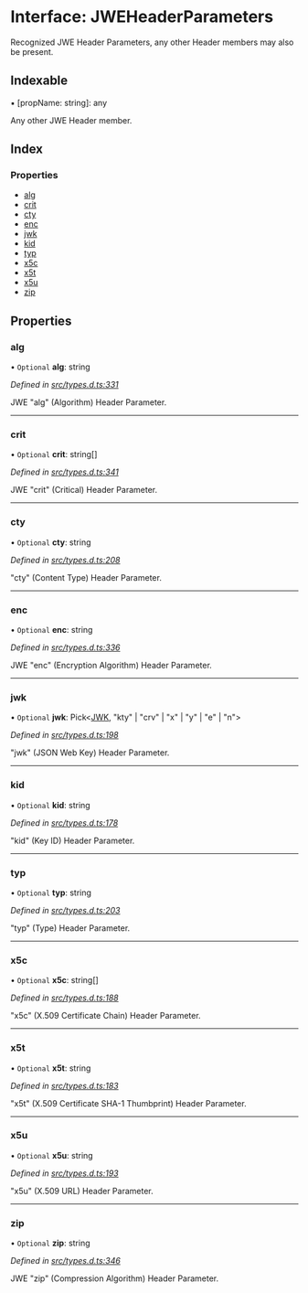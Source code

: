 # Interface: JWEHeaderParameters

Recognized JWE Header Parameters, any other Header members
may also be present.

## Indexable

▪ [propName: string]: any

Any other JWE Header member.

## Index

### Properties

* [alg](_types_d_.jweheaderparameters.md#alg)
* [crit](_types_d_.jweheaderparameters.md#crit)
* [cty](_types_d_.jweheaderparameters.md#cty)
* [enc](_types_d_.jweheaderparameters.md#enc)
* [jwk](_types_d_.jweheaderparameters.md#jwk)
* [kid](_types_d_.jweheaderparameters.md#kid)
* [typ](_types_d_.jweheaderparameters.md#typ)
* [x5c](_types_d_.jweheaderparameters.md#x5c)
* [x5t](_types_d_.jweheaderparameters.md#x5t)
* [x5u](_types_d_.jweheaderparameters.md#x5u)
* [zip](_types_d_.jweheaderparameters.md#zip)

## Properties

### alg

• `Optional` **alg**: string

*Defined in [src/types.d.ts:331](https://github.com/panva/jose/blob/v3.5.3/src/types.d.ts#L331)*

JWE "alg" (Algorithm) Header Parameter.

___

### crit

• `Optional` **crit**: string[]

*Defined in [src/types.d.ts:341](https://github.com/panva/jose/blob/v3.5.3/src/types.d.ts#L341)*

JWE "crit" (Critical) Header Parameter.

___

### cty

• `Optional` **cty**: string

*Defined in [src/types.d.ts:208](https://github.com/panva/jose/blob/v3.5.3/src/types.d.ts#L208)*

"cty" (Content Type) Header Parameter.

___

### enc

• `Optional` **enc**: string

*Defined in [src/types.d.ts:336](https://github.com/panva/jose/blob/v3.5.3/src/types.d.ts#L336)*

JWE "enc" (Encryption Algorithm) Header Parameter.

___

### jwk

• `Optional` **jwk**: Pick<[JWK](_types_d_.jwk.md), \"kty\" \| \"crv\" \| \"x\" \| \"y\" \| \"e\" \| \"n\"\>

*Defined in [src/types.d.ts:198](https://github.com/panva/jose/blob/v3.5.3/src/types.d.ts#L198)*

"jwk" (JSON Web Key) Header Parameter.

___

### kid

• `Optional` **kid**: string

*Defined in [src/types.d.ts:178](https://github.com/panva/jose/blob/v3.5.3/src/types.d.ts#L178)*

"kid" (Key ID) Header Parameter.

___

### typ

• `Optional` **typ**: string

*Defined in [src/types.d.ts:203](https://github.com/panva/jose/blob/v3.5.3/src/types.d.ts#L203)*

"typ" (Type) Header Parameter.

___

### x5c

• `Optional` **x5c**: string[]

*Defined in [src/types.d.ts:188](https://github.com/panva/jose/blob/v3.5.3/src/types.d.ts#L188)*

"x5c" (X.509 Certificate Chain) Header Parameter.

___

### x5t

• `Optional` **x5t**: string

*Defined in [src/types.d.ts:183](https://github.com/panva/jose/blob/v3.5.3/src/types.d.ts#L183)*

"x5t" (X.509 Certificate SHA-1 Thumbprint) Header Parameter.

___

### x5u

• `Optional` **x5u**: string

*Defined in [src/types.d.ts:193](https://github.com/panva/jose/blob/v3.5.3/src/types.d.ts#L193)*

"x5u" (X.509 URL) Header Parameter.

___

### zip

• `Optional` **zip**: string

*Defined in [src/types.d.ts:346](https://github.com/panva/jose/blob/v3.5.3/src/types.d.ts#L346)*

JWE "zip" (Compression Algorithm) Header Parameter.
